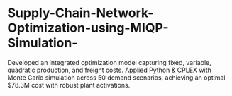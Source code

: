 # Supply-Chain-Network-Optimization-using-MIQP-Simulation-
Developed an integrated optimization model capturing fixed, variable, quadratic production, and freight costs. Applied Python &amp; CPLEX with Monte Carlo simulation across 50 demand scenarios, achieving an optimal $78.3M cost with robust plant activations.

